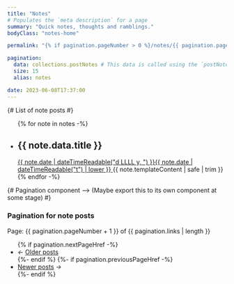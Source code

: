 ```yaml
---
title: "Notes"
# Populates the `meta description` for a page
summary: "Quick notes, thoughts and ramblings."
bodyClass: "notes-home"

permalink: "{% if pagination.pageNumber > 0 %}/notes/{{ pagination.pageNumber + 1 }}/index.html{% else %}/notes.html{% endif %}"

pagination:
  data: collections.postNotes # This data is called using the `postNotes.js` collection script
  size: 15
  alias: notes

date: 2023-06-08T17:37:00
---
```


{# List of note posts #}
<ul role="list" class="notes__list | no-list | flow">
{% for note in notes -%}
  <li class="notes__list-item">
    <article class="note__summary">
      <h2 class="visually-hidden">{{ note.data.title }}</h2>
      <a href="{{ note.url }}">
        <time datetime="{{ note.date | dateTime }}">{{ note.date | dateTimeReadable("d LLLL y, ") }}{{ note.date | dateTimeReadable("t") | lower }}</time>
      </a>
      {{ note.templateContent | safe | trim }}
    </article>
  </li>
{% endfor -%}
</ul>

{# Pagination component --> (Maybe export this to its own component at some stage) #}
<nav class="pagination">
  <h3 class="visually-hidden">Pagination for note posts</h3>
  <span class="visually-hidden">Page: {{ pagination.pageNumber + 1 }} of {{ pagination.links | length  }}</span>
  <ul role="list" class="pagination__list | no-list">
    {% if pagination.nextPageHref -%}
      <li class="pagination__list-item">
        <i aria-hidden="true">&larr;</i>
        <a href="{{ pagination.nextPageHref }}">Older <span class="visually-hidden">posts</span></a>
      </li>
    {%- endif %}
    {%- if pagination.previousPageHref -%}
      <li class="pagination__list-item">
        <a href="{{ pagination.previousPageHref }}">Newer <span class="visually-hidden">posts</span></a>
        <i aria-hidden="true">&rarr;</i>
      </li>
    {%- endif %}
  </ul>
</nav>
